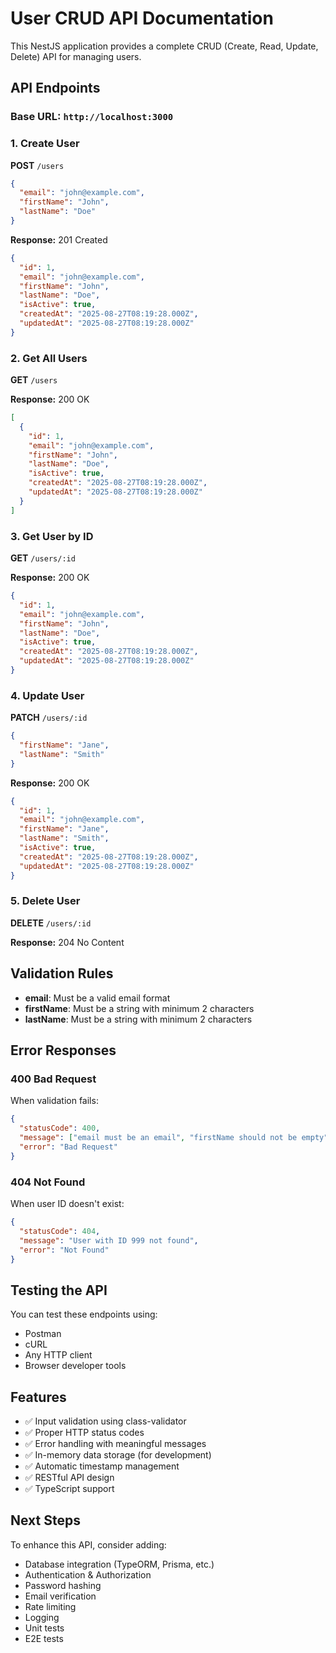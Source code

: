 # User CRUD API Documentation

This NestJS application provides a complete CRUD (Create, Read, Update, Delete) API for managing users.

## API Endpoints

### Base URL: `http://localhost:3000`

### 1. Create User
**POST** `/users`
```json
{
  "email": "john@example.com",
  "firstName": "John",
  "lastName": "Doe"
}
```

**Response:** 201 Created
```json
{
  "id": 1,
  "email": "john@example.com",
  "firstName": "John",
  "lastName": "Doe",
  "isActive": true,
  "createdAt": "2025-08-27T08:19:28.000Z",
  "updatedAt": "2025-08-27T08:19:28.000Z"
}
```

### 2. Get All Users
**GET** `/users`

**Response:** 200 OK
```json
[
  {
    "id": 1,
    "email": "john@example.com",
    "firstName": "John",
    "lastName": "Doe",
    "isActive": true,
    "createdAt": "2025-08-27T08:19:28.000Z",
    "updatedAt": "2025-08-27T08:19:28.000Z"
  }
]
```

### 3. Get User by ID
**GET** `/users/:id`

**Response:** 200 OK
```json
{
  "id": 1,
  "email": "john@example.com",
  "firstName": "John",
  "lastName": "Doe",
  "isActive": true,
  "createdAt": "2025-08-27T08:19:28.000Z",
  "updatedAt": "2025-08-27T08:19:28.000Z"
}
```

### 4. Update User
**PATCH** `/users/:id`
```json
{
  "firstName": "Jane",
  "lastName": "Smith"
}
```

**Response:** 200 OK
```json
{
  "id": 1,
  "email": "john@example.com",
  "firstName": "Jane",
  "lastName": "Smith",
  "isActive": true,
  "createdAt": "2025-08-27T08:19:28.000Z",
  "updatedAt": "2025-08-27T08:19:28.000Z"
}
```

### 5. Delete User
**DELETE** `/users/:id`

**Response:** 204 No Content

## Validation Rules

- **email**: Must be a valid email format
- **firstName**: Must be a string with minimum 2 characters
- **lastName**: Must be a string with minimum 2 characters

## Error Responses

### 400 Bad Request
When validation fails:
```json
{
  "statusCode": 400,
  "message": ["email must be an email", "firstName should not be empty"],
  "error": "Bad Request"
}
```

### 404 Not Found
When user ID doesn't exist:
```json
{
  "statusCode": 404,
  "message": "User with ID 999 not found",
  "error": "Not Found"
}
```

## Testing the API

You can test these endpoints using:
- Postman
- cURL
- Any HTTP client
- Browser developer tools

## Features

- ✅ Input validation using class-validator
- ✅ Proper HTTP status codes
- ✅ Error handling with meaningful messages
- ✅ In-memory data storage (for development)
- ✅ Automatic timestamp management
- ✅ RESTful API design
- ✅ TypeScript support

## Next Steps

To enhance this API, consider adding:
- Database integration (TypeORM, Prisma, etc.)
- Authentication & Authorization
- Password hashing
- Email verification
- Rate limiting
- Logging
- Unit tests
- E2E tests
